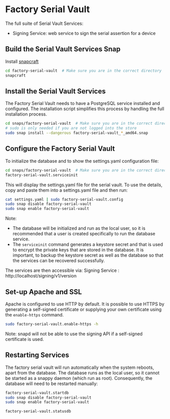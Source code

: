 # Factory Serial Vault

The full suite of Serial Vault Services:

 - Signing Service: web service to sign the serial assertion for a device

## Build the Serial Vault Services Snap
Install [snapcraft](https://snapcraft.io/)

```bash
cd factory-serial-vault  # Make sure you are in the correct directory
snapcraft
```

## Install the Serial Vault Services
The Factory Serial Vault needs to have a PostgreSQL service installed and configured. The 
installation script simplifies this process by handling the full installation process.

```bash
cd snaps/factory-serial-vault  # Make sure you are in the correct directory
# sudo is only needed if you are not logged into the store
sudo snap install --dangerous factory-serial-vault_*_amd64.snap
```

## Configure the Factory Serial Vault
To initialize the database and to show the settings.yaml configuration file:

```bash
cd snaps/factory-serial-vault  # Make sure you are in the correct directory
factory-serial-vault.serviceinit
```

This will display the settings.yaml file for the serial vault. To use the details, copy and
paste them into a settings.yaml file and then run:
```bash
cat settings.yaml | sudo factory-serial-vault.config
sudo snap disable factory-serial-vault
sudo snap enable factory-serial-vault
```

Note: 
 - The database will be initialized and run as the local user, so it is recommended that a user is created specifically to run the database service.
 - The ```serviceinit``` command generates a keystore secret and that is used to encrypt the private keys that are stored in the database. It is important, to backup the keystore secret as well as the database so that the services can be recovered successfully.

The services are then accessible via:
Signing Service : http://localhost/signing/v1/version


## Set-up Apache and SSL
Apache is configured to use HTTP by default. It is possible to use HTTPS by generating a self-signed certificate or
supplying your own certificate using the ```enable-https``` command.
```bash
sudo factory-serial-vault.enable-https -h
```
Note: snapd will not be able to use the signing API if a self-signed certificate is used.

## Restarting Services
The factory serial vault will run automatically when the system reboots, apart from the database. The database
runs as the local user, so it cannot be started as a snappy daemon (which run as root). Consequently, the
database will need to be restarted manually:

```bash
factory-serial-vault.startdb
sudo snap disable factory-serial-vault
sudo snap enable factory-serial-vault

factory-serial-vault.statusdb
```